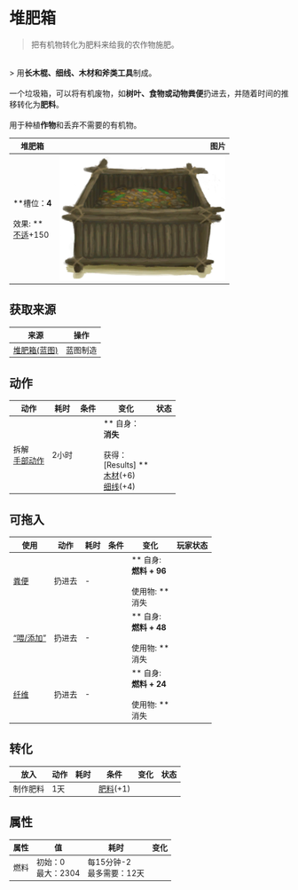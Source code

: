 # 堆肥箱  
> 把有机物转化为肥料来给我的农作物施肥。  
<br>  
> 用<b>长木棍、细线、木材和斧类工具</b>制成。<br><br>一个垃圾箱，可以将有机废物，如<b>树叶、食物或动物粪便</b>扔进去，并随着时间的推移转化为<b>肥料</b>。<br><br>用于种植<b>作物</b>和丢弃不需要的有机物。  
  
  堆肥箱  |   图片   
 ----  |  ----:   
 **槽位：**4<br><br>** 效果: **<br>[不适](Discomfort.md)+150  |  <img decoding="async" src="Sprite/CompostBin.png" href="a.md" style="max-width:300px;max-height:300px;">   
  
## 获取来源  
来源  |  操作  
----  |  ----  
[堆肥箱(蓝图)](Bp_CompostBin.md)  |  蓝图制造  
## 动作  
动作  |  耗时  |  条件  |  变化  |  状态  
----  |  ----  |  ----  |  ----  |  ----  
拆解<br>[手部动作](HandAction.md)  |  2小时  |    |  ** 自身：**<br>消失<br><br>** 获得： **<br>** [Results] **<br>  [木材](Wood.md)(+6)<br>  [细线](CordFiber.md)(+4)<br>  |    
## 可拖入  
使用  |  动作  |  耗时  |  条件  |  变化  |  玩家状态  
----  |  ----  |  ----  |  ----  |  ----  |  ----  
[粪便](Manure.md)  |  扔进去<br>  |  -  |    |  ** 自身: **<br>燃料 + 96<br><br>** 使用物: **<br>消失  |    
[“喂/添加”](tag_Feed.md)  |  扔进去<br>  |  -  |    |  ** 自身: **<br>燃料 + 48<br><br>** 使用物: **<br>消失  |    
[纤维](Fibers.md)  |  扔进去<br>  |  -  |    |  ** 自身: **<br>燃料 + 24<br><br>** 使用物: **<br>消失  |    
## 转化  
放入  |  动作  |  耗时  |  条件  |  变化  |  状态  
----  |  ----  |  ----  |  ----  |  ----  |  ----  
  |  制作肥料  |  1天  |    |  [肥料](Fertilizer.md)(+1)  |    
## 属性   
属性  |  值  |  耗时  |  变化  
----  |  ----  |  ----  |  ----  
燃料  |  初始：0<br>最大：2304  |  每15分钟-2<br>最多需要：12天  |    


<script>document.title="堆肥箱 - 卡牌生存百科 Card Survival Wiki";</script>